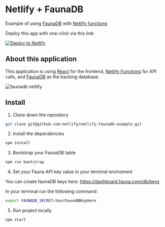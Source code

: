 # Netlify + FaunaDB

Example of using [FaunaDB](https://fauna.com/) with [Netlify functions](https://www.netlify.com/docs/functions/)

Deploy this app with one-click via this link:

<!-- Markdown snippet -->
[![Deploy to Netlify](https://www.netlify.com/img/deploy/button.svg)](https://app.netlify.com/start/deploy?repository=https://github.com/netlify/netlify-faunadb-example)

## About this application

This application is using [React](https://reactjs.org/) for the frontend, [Netlify Functions](https://www.netlify.com/docs/functions/) for API calls, and [FaunaDB](https://fauna.com/) as the backing database.

![faunadb netlify](https://user-images.githubusercontent.com/532272/42067494-5c4c2b94-7afb-11e8-91b4-0bef66d85584.png) 

## Install

1. Clone down the repository

  ```bash
  git clone git@github.com:netlify/netlify-faunadb-example.git
  ```

2. Install the dependencies

  ```bash
  npm install
  ```

3. Bootstrap your FaunaDB table

  ```bash
  npm run bootstrap
  ```

4. Set your Fauna API key value in your terminal enviroment

  You can create faunaDB keys here: https://dashboard.fauna.com/db/keys

  In your terminal run the following command:

  ```bash
  export FAUNADB_SECRET=YourFaunaDBKeyHere
  ```

5. Run project locally

  ```bash
  npm start
  ```
